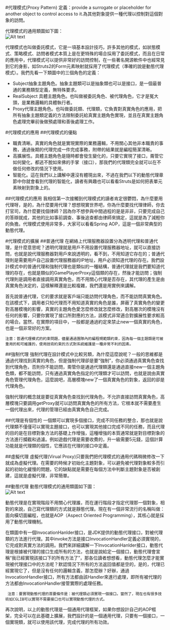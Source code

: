#代理模式(Proxy Pattern) 
定義：provide a surrogate or placeholder for another object to control access to it.為其他對象提供一種代理以控制對這個對象的訪問。  

代理模式的通用類圖如下圖：  
![Alt text](proxy.jpg "代理模式類圖")

代理模式也叫做委託模式，它是一項基本設計技巧，許多其他的模式，如狀態模式、策略模式、訪問者模式本質上是在更特殊的場合採用了委託模式，而且在日常的應用中，代理模式可以提供非常好的訪問控制，在一些著名開源軟件中也經常見到它的身影，如Struts2的Form元素映射就採用了代理模式（準確的說是動態代理模式）。我們先看一下類圖中的三個角色的定義：

- Subject抽象主題角色。抽象主題類可以是抽象類也可以是接口，是一個最普通的業務類型定義，無特殊要求。
- RealSubject 具體主題角色。也叫做被委託角色、被代理角色，它才是冤大頭，是業務邏輯的具體執行者。 
- Proxy代理主題角色。也叫做委託類、代理類，它負責對真實角色的應用，把所有抽象主題類定義的方法限制委託給真實主題角色實現，並且在真實主題角色處理完畢前後做預處理和善後處理工作。

#代理模式的應用
##代理模式的優點
 * 職責清晰。真實的角色就是實現實際的業務邏輯，不用關心其他非本職責的事務，通過後期的代理完成一件完成事務，附帶的結果就是編程簡潔清晰。 
 * 高擴展性。具體主題角色是隨時都會發生變化的，只要它實現了接口，甭管它如何變化，都逃不脫如來佛的手掌（接口），那我們的代理類完全就可以在不做任何修改的情況下使用。
 * 智能化。這在我們以上講解中還沒有體現出來，不過在我們以下的動態代理章節中你就會看到代理的智能化，讀者有興趣也可以看看Struts是如何把表單元素映射到對象上的。 
 
##代理模式的應用
我相信第一次接觸到代理模式的讀者肯定很鬱悶，為什麼要用代理呀，是的，為什麼要用代理？想想現實世界吧，你為什麼要找代理律師，你去打官司，為什麼要找個律師？因為你不想參與中間過程的是是非非，只要完成自己的答辯就成，其他的比如事前調查、事後追查都由律師來搞定，這就是為了減輕你的負擔。代理模式使用非常多，大家可以看看Spring AOP，這是一個非常典型的動態代理。  

 
#代理模式的擴展
##普通代理
 在網絡上代理服務器設置分為透明代理和普通代理，是什麼意思呢？透明代理就是用戶不用設置代理服務器地址，就可以直接訪問，也就是說代理服務器對用戶來說透明的，看不到，不用知道它存在的；普通代理則是需要用戶自己設置代理服務器的IP地址，用戶必須知道代理的存在。我們設計模式中的普通代理和強制代理也是類似的一種結構，普通代理就是我們要知道代理的存在，也就是類似的GamePlayerProxy這個類的存在，然後才能訪問；強制代理則是調用者直接調用真實角色，而不用關心代理是否存在，其代理的產生是由真實角色決定的，這樣解釋還是比較複雜，我們還是用實例來講解。  

首先說普通代理，它的要求就是客戶端只能訪問代理角色，而不能訪問真實角色。在該模式下，調用者只知代理而不用知道真實的角色是誰，屏蔽了真實角色的變更對高層模塊的影響，真實的主題角色愛怎麼修改就怎麼修改，對高層次的模塊沒有任何的影響，只要你實現了接口所對應的方法，該模式非常適合對擴展性要求較高的場合。當然，在實際的項目中，一般都是通過約定來禁止new一個真實的角色，也是一個非常好的方案。  

    注意：普通代理模式的約束問題，儘量通過團隊內的編程規範類約束，因為每一個主題類是可被重用的和可維護的，使用技術約束的方式對系統維護是一種非常不利的因素。


##強制代理
強制代理在設計模式中比較另類，為什麼這麼說呢？一般的思維都是通過代理找到真實的角色，但是強制代理卻是要“強制”，你必須通過真實角色查找到代理角色，否則你不能訪問，甭管你是通過代理類還是通過直接new一個主題角色類，都不能訪問，只有通過真實角色指定的代理類才可以訪問，也就是說由真實角色管理代理角色，這麼說吧，高層模塊new了一個真實角色的對象，返回的卻是代理角色。  

強制代理的概念就是要從真實角色查找到代理角色，不允許直接訪問真實角色，高層模塊只要調用getProxy就可以訪問真實角色的所有方法，它根本就不需要產生一個代理出來，代理的管理已經由真實角色自己完成。  


##代理是有個性的
一個類可以實現多個接口，完成不同任務的整合，那也就是說代理類不僅僅可以實現主題接口，也可以實現其他接口完成不同的任務，而且代理的目的是在目標對象方法的基礎上作增強，這種增強的本質通常就是對目標對象的方法進行攔截和過濾。例如遊戲代理是需要收費的，升一級需要5元錢，這個計算功能就是代理類的個性，它應該在代理的接口中定義。  


##虛擬代理
虛擬代理(Virual Proxy)只要我們把代理模式的通用代碼稍微修改一下就成為虛擬代理。在需要的時候才初始化主題對象，可以避免被代理對象較多而引起的初始化緩慢的問題，它的缺點就是需要在每個方法中判斷主題對象是否被創建，這就是虛擬代理，非常簡單。  


##動態代理
動態代理模式的通用類圖如下圖：  
![Alt text](dynamicproxy.jpg "動態代理模式類圖")

動態代理是在實現階段不用關心代理誰，而在運行階段才指定代理那一個對象，相對的來說，自己寫代理類的方式就是靜態代理。現在有一個非常流行的名稱叫做：面向橫切面編程，也就是AOP（Aspect Oriented Programming），其核心就是採用了動態代理機制。  

在類圖中有一個InvocationHanlder接口，是JDK提供的動態代理接口，對被代理類的方法進行代理。其中invoke方法是接口InvocationHandler定義必須實現的，它完成對真實方法的調用。我們來詳細講解一下InvocationHanlder接口，動態代理是根據被代理的接口生成所有的方法，也就是說給定一個接口，動態代理會宣稱“我已經實現該接口下的所有方法了”，那各位讀者想想看，動態代理怎麼才能實現被代理接口中的方法呢？默認情況下所有的方法返回值都是空的，是的，代理已經實現它了，但是沒有任何的邏輯含義，那怎麼辦？好辦，通過InvocationHandler接口，所有方法都由該Handler來進行處理，即所有被代理的方法都由InvocationHandler接管實際的處理任務。  

     注意：要實現動態代理的首要條件是：被代理類必須實現一個接口。當然了，現在也有很多技術如CGLIB可以實現不需要接口也可以實現動態代理的方式。  

再次說明，以上的動態代理是一個通用代理框架，如果你想設計自己的AOP框架，完全可以在此基礎上擴展，我們設計的是一個通用代理，只要有一個接口，一個實現類，就可以使用該代理，完成代理的所有功效。